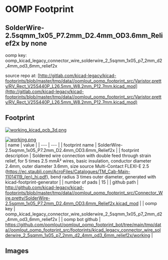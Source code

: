 # OOMP Footprint  
## SolderWire-2.5sqmm_1x05_P7.2mm_D2.4mm_OD3.6mm_Relief2x  by none  
  
oomp key: oomp_kicad_legacy_connector_wire_solderwire_2_5sqmm_1x05_p7_2mm_d2_4mm_od3_6mm_relief2x  
  
source repo at: [http://gitlab.com/kicad-legacy/kicad-footprints/blob/master/tmp/data//oomlout_oomp_footprint_src/Varistor.pretty/RV_Rect_V25S440P_L26.5mm_W8.2mm_P12.7mm.kicad_mod](http://gitlab.com/kicad-legacy/kicad-footprints/blob/master/tmp/data//oomlout_oomp_footprint_src/Varistor.pretty/RV_Rect_V25S440P_L26.5mm_W8.2mm_P12.7mm.kicad_mod)  
## Footprint  
  
[![working_kicad_pcb_3d.png](working_kicad_pcb_3d_600.png)](working_kicad_pcb_3d.png)  
  
[![working.png](working_600.png)](working.png)  
| name | value | 
| --- | --- | 
| footprint name | SolderWire-2.5sqmm_1x05_P7.2mm_D2.4mm_OD3.6mm_Relief2x | 
| footprint description | Soldered wire connection with double feed through strain relief, for 5 times 2.5 mmÂ² wires, basic insulation, conductor diameter 2.4mm, outer diameter 3.6mm, size source Multi-Contact FLEXI-E 2.5 (https://ec.staubli.com/AcroFiles/Catalogues/TM_Cab-Main-11014119_(en)_hi.pdf), bend radius 3 times outer diameter, generated with kicad-footprint-generator | 
| number of pads | 15 | 
| github path | http://github.com/kicad-legacy/kicad-footprints/blob/master/tmp/data//oomlout_oomp_footprint_src/Connector_Wire.pretty/SolderWire-2.5sqmm_1x05_P7.2mm_D2.4mm_OD3.6mm_Relief2x.kicad_mod | 
| oomp key | oomp_kicad_legacy_connector_wire_solderwire_2_5sqmm_1x05_p7_2mm_d2_4mm_od3_6mm_relief2x | 
| oomp bot github | https://github.com/oomlout/oomlout_oomp_footprint_bot/tree/main/tmp/data//oomlout_oomp_footprint_src/footprints/kicad_legacy_connector_wire_solderwire_2_5sqmm_1x05_p7_2mm_d2_4mm_od3_6mm_relief2x/working | 
## Images  
